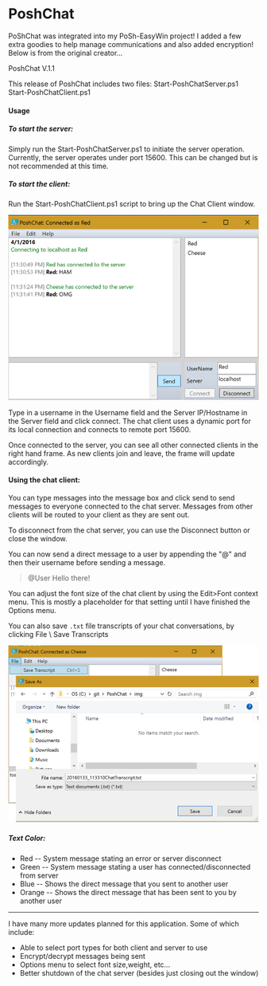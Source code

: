 PoshChat
========
PoShChat was integrated into my PoSh-EasyWin project!
I added a few extra goodies to help manage communications and also added encryption!
Below is from the original creator...

PoshChat V.1.1

This release of PoshChat includes two files:
Start-PoshChatServer.ps1
Start-PoshChatClient.ps1

#### Usage

##### To start the server:
Simply run the Start-PoshChatServer.ps1 to initiate the server operation.
Currently, the server operates under port 15600. This can be changed but is not recommended at this time. 

##### To start the client:
Run the Start-PoshChatClient.ps1 script to bring up the Chat Client window. 

![Chat Client UI](https://raw.githubusercontent.com/1RedOne/PoshChat/master/img/chatClient.png)

Type in a username in the Username field and the Server IP/Hostname
in the Server field and click connect. The chat client uses a dynamic port for its local connection and connects to remote port 15600.

Once connected to the server, you can see all other connected clients in the right hand frame. As new clients join and leave, the frame will update accordingly.


#### Using the chat client:

You can type messages into the message box and click send to send messages to everyone connected to the chat server. Messages from other clients will be routed
to your client as they are sent out.

To disconnect from the chat server, you can use the Disconnect button or close the window.

You can now send a direct message to a user by appending the "@" and then their username before sending a message.

> @User Hello there!

You can adjust the font size of the chat client by using the Edit>Font context menu. This is mostly a placeholder for that setting until I have finished the Options menu.

You can also save `.txt` file transcripts of your chat conversations, by clicking File \ Save Transcripts

![Chat Client UI](https://raw.githubusercontent.com/1RedOne/PoshChat/master/img/SaveTranscripts.png)

##### Text Color:

* Red -- System message stating an error or server disconnect
* Green -- System message stating a user has connected/disconnected from server
* Blue -- Shows the direct message that you sent to another user
* Orange -- Shows the direct message that has been sent to you by another user

---------------------------------

I have many more updates planned for this application. Some of which include:
* Able to select port types for both client and server to use
* Encrypt/decrypt messages being sent
* Options menu to select font size,weight, etc...
* Better shutdown of the chat server (besides just closing out the window)
